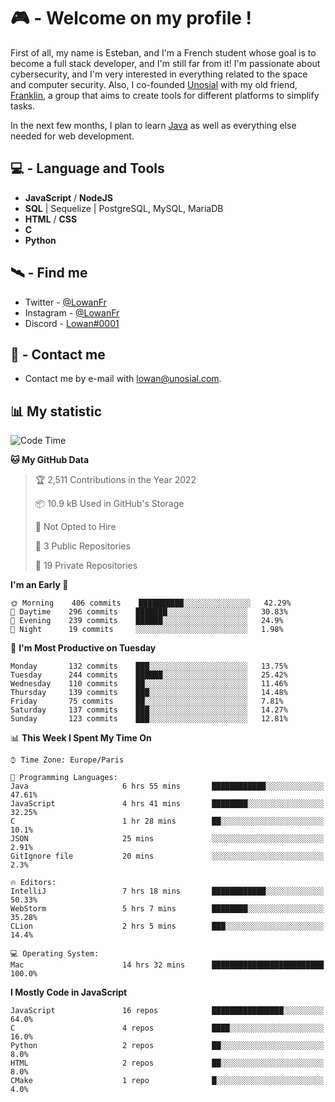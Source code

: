 # 🎮 - Welcome on my profile !
First of all, my name is Esteban, and I'm a French student whose goal is to become a full stack developer, and I'm still far from it!
I'm passionate about cybersecurity, and I'm very interested in everything related to the space and computer security.
Also, I co-founded [Unosial](https://github.com/Unosial) with my old friend, [Franklin](https://github.com/AbaFranklin/), a group that aims to create tools for different platforms to simplify tasks. 

In the next few months, I plan to learn [Java](https://www.java.com/) as well as everything else needed for web development.




## 💻 - Language and Tools
- **JavaScript** / **NodeJS**
- **SQL** | Sequelize | PostgreSQL, MySQL, MariaDB
- **HTML** / **CSS**
- **C**
- **Python**

## 🛰️ - Find me

 - Twitter - [@LowanFr](https://twitter.com/LowanFr/)
 - Instagram - [@LowanFr](https://instagram.com/LowanFr)
 - Discord -  [Lowan#0001](https://unosial.bio/Lowan)
 
## 📡 - Contact me
 - Contact me by e-mail with [lowan@unosial.com](mailto:lowan@unosial.com).

## 📊 My statistic
<!--START_SECTION:waka-->
![Code Time](http://img.shields.io/badge/Code%20Time-47%20hrs%2015%20mins-blue)

**🐱 My GitHub Data** 

> 🏆 2,511 Contributions in the Year 2022
 > 
> 📦 10.9 kB Used in GitHub's Storage 
 > 
> 🚫 Not Opted to Hire
 > 
> 📜 3 Public Repositories 
 > 
> 🔑 19 Private Repositories  
 > 
**I'm an Early 🐤** 

```text
🌞 Morning    406 commits    ██████████░░░░░░░░░░░░░░░   42.29% 
🌆 Daytime    296 commits    ███████░░░░░░░░░░░░░░░░░░   30.83% 
🌃 Evening    239 commits    ██████░░░░░░░░░░░░░░░░░░░   24.9% 
🌙 Night      19 commits     ░░░░░░░░░░░░░░░░░░░░░░░░░   1.98%

```
📅 **I'm Most Productive on Tuesday** 

```text
Monday       132 commits    ███░░░░░░░░░░░░░░░░░░░░░░   13.75% 
Tuesday      244 commits    ██████░░░░░░░░░░░░░░░░░░░   25.42% 
Wednesday    110 commits    ██░░░░░░░░░░░░░░░░░░░░░░░   11.46% 
Thursday     139 commits    ███░░░░░░░░░░░░░░░░░░░░░░   14.48% 
Friday       75 commits     ██░░░░░░░░░░░░░░░░░░░░░░░   7.81% 
Saturday     137 commits    ███░░░░░░░░░░░░░░░░░░░░░░   14.27% 
Sunday       123 commits    ███░░░░░░░░░░░░░░░░░░░░░░   12.81%

```


📊 **This Week I Spent My Time On** 

```text
⌚︎ Time Zone: Europe/Paris

💬 Programming Languages: 
Java                     6 hrs 55 mins       ████████████░░░░░░░░░░░░░   47.61% 
JavaScript               4 hrs 41 mins       ████████░░░░░░░░░░░░░░░░░   32.25% 
C                        1 hr 28 mins        ██░░░░░░░░░░░░░░░░░░░░░░░   10.1% 
JSON                     25 mins             ░░░░░░░░░░░░░░░░░░░░░░░░░   2.91% 
GitIgnore file           20 mins             ░░░░░░░░░░░░░░░░░░░░░░░░░   2.3%

🔥 Editors: 
IntelliJ                 7 hrs 18 mins       ████████████░░░░░░░░░░░░░   50.33% 
WebStorm                 5 hrs 7 mins        ████████░░░░░░░░░░░░░░░░░   35.28% 
CLion                    2 hrs 5 mins        ███░░░░░░░░░░░░░░░░░░░░░░   14.4%

💻 Operating System: 
Mac                      14 hrs 32 mins      █████████████████████████   100.0%

```

**I Mostly Code in JavaScript** 

```text
JavaScript               16 repos            ████████████████░░░░░░░░░   64.0% 
C                        4 repos             ████░░░░░░░░░░░░░░░░░░░░░   16.0% 
Python                   2 repos             ██░░░░░░░░░░░░░░░░░░░░░░░   8.0% 
HTML                     2 repos             ██░░░░░░░░░░░░░░░░░░░░░░░   8.0% 
CMake                    1 repo              █░░░░░░░░░░░░░░░░░░░░░░░░   4.0%

```



<!--END_SECTION:waka-->
